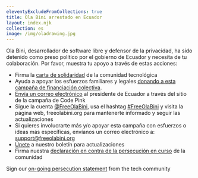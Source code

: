 ```yaml
---
eleventyExcludeFromCollections: true
title: Ola Bini arrestado en Ecuador
layout: index.njk
collection: es
image: /img/oladrawing.jpg
---
```

Ola Bini, desarrollador de software libre y defensor de la privacidad, ha sido detenido como preso político por el gobierno de Ecuador y necesita de tu colaboración. Por favor, muestra tu apoyo a través de estas acciones:

- Firma la [carta de solidaridad] de la comunidad tecnológica
- Ayuda a apoyar los esfuerzos familiares y legales [donando a esta campaña de financiación colectiva][dona].
- [Envía un correo electrónico] al presidente de Ecuador a través del sitio de la campaña de Code Pink
- Sigue la cuenta [@FreeOlaBini], usa el hashtag [#FreeOlaBini] y visita la página web, freeolabini.org para mantenerte informado y seguir las actualizaciones
- Si quieres involucrarte más y/o apoyar esta campaña con esfuerzos o ideas más específicas, envíanos un correo electrónico a: [support@freeolabini.org]
- [Únete] a nuestro boletín para actualizaciones
 - Firma nuestra [declaración en contra de la persecución en curso][statement_2] de la comunidad

Sign our [on-going persecution statement][statement_2] from the tech community

[carta de solidaridad]: /es/statement/
[dona]: https://www.gofundme.com/freeolabini
[Envía un correo electrónico]: https://www.codepink.org/free-ola-bini
[@FreeOlaBini]: http://twitter.com/FreeOlaBini
[#FreeOlaBini]: https://twitter.com/intent/tweet?text=Defensor+de+los+derechos+digitales+Ola+Bini+ha+sido+encarcelado+en+Ecuador.+Sigan+@FreeOlaBini&hashtags=FreeOlaBini
[support@freeolabini.org]: mailto:support@freeolabini.org
[Únete]: /es/subscribe/
[statement_2]: https://freeolabini.org/en/statement_2/
